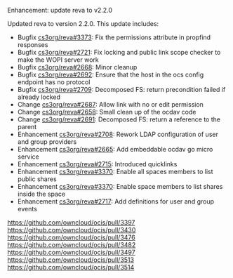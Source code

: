 Enhancement: update reva to v2.2.0

Updated reva to version 2.2.0. This update includes:

* Bugfix [cs3org/reva#3373](https://github.com/cs3org/reva/pull/3373):  Fix the permissions attribute in propfind responses
* Bugfix [cs3org/reva#2721](https://github.com/cs3org/reva/pull/2721):  Fix locking and public link scope checker to make the WOPI server work
* Bugfix [cs3org/reva#2668](https://github.com/cs3org/reva/pull/2668):  Minor cleanup
* Bugfix [cs3org/reva#2692](https://github.com/cs3org/reva/pull/2692):  Ensure that the host in the ocs config endpoint has no protocol
* Bugfix [cs3org/reva#2709](https://github.com/cs3org/reva/pull/2709):  Decomposed FS: return precondition failed if already locked
* Change [cs3org/reva#2687](https://github.com/cs3org/reva/pull/2687):  Allow link with no or edit permission
* Change [cs3org/reva#2658](https://github.com/cs3org/reva/pull/2658):  Small clean up of the ocdav code
* Change [cs3org/reva#2691](https://github.com/cs3org/reva/pull/2691):  Decomposed FS: return a reference to the parent
* Enhancement [cs3org/reva#2708](https://github.com/cs3org/reva/pull/2708):  Rework LDAP configuration of user and group providers
* Enhancement [cs3org/reva#2665](https://github.com/cs3org/reva/pull/2665):  Add embeddable ocdav go micro service
* Enhancement [cs3org/reva#2715](https://github.com/cs3org/reva/pull/2715):  Introduced quicklinks
* Enhancement [cs3org/reva#3370](https://github.com/cs3org/reva/pull/3370):  Enable all spaces members to list public shares
* Enhancement [cs3org/reva#3370](https://github.com/cs3org/reva/pull/3370):  Enable space members to list shares inside the space
* Enhancement [cs3org/reva#2717](https://github.com/cs3org/reva/pull/2717):  Add definitions for user and group events

https://github.com/owncloud/ocis/pull/3397
https://github.com/owncloud/ocis/pull/3430
https://github.com/owncloud/ocis/pull/3476
https://github.com/owncloud/ocis/pull/3482
https://github.com/owncloud/ocis/pull/3497
https://github.com/owncloud/ocis/pull/3513
https://github.com/owncloud/ocis/pull/3514

